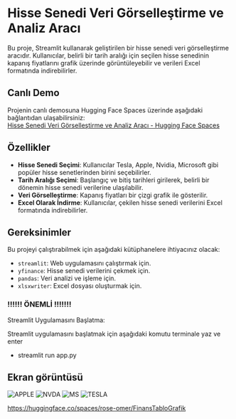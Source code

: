 # Hisse Senedi Veri Görselleştirme ve Analiz Aracı

Bu proje, Streamlit kullanarak geliştirilen bir hisse senedi veri görselleştirme aracıdır. Kullanıcılar, belirli bir tarih aralığı için seçilen hisse senedinin kapanış fiyatlarını grafik üzerinde görüntüleyebilir ve verileri Excel formatında indirebilirler.

## Canlı Demo

Projenin canlı demosuna Hugging Face Spaces üzerinde aşağıdaki bağlantıdan ulaşabilirsiniz:  
[Hisse Senedi Veri Görselleştirme ve Analiz Aracı - Hugging Face Spaces](https://huggingface.co/spaces/rose-omer/FinansTabloGrafik)

## Özellikler

- **Hisse Senedi Seçimi**: Kullanıcılar Tesla, Apple, Nvidia, Microsoft gibi popüler hisse senetlerinden birini seçebilirler.
- **Tarih Aralığı Seçimi**: Başlangıç ve bitiş tarihleri girilerek, belirli bir dönemin hisse senedi verilerine ulaşılabilir.
- **Veri Görselleştirme**: Kapanış fiyatları bir çizgi grafik ile gösterilir.
- **Excel Olarak İndirme**: Kullanıcılar, çekilen hisse senedi verilerini Excel formatında indirebilirler.

## Gereksinimler

Bu projeyi çalıştırabilmek için aşağıdaki kütüphanelere ihtiyacınız olacak:

- `streamlit`: Web uygulamasını çalıştırmak için.
- `yfinance`: Hisse senedi verilerini çekmek için.
- `pandas`: Veri analizi ve işleme için.
- `xlsxwriter`: Excel dosyası oluşturmak için.
### !!!!!! ÖNEMLİ !!!!!!!
Streamlit Uygulamasını Başlatma:

Streamlit uygulamasını başlatmak için aşağıdaki komutu terminale yaz ve enter

- streamlit run app.py

## Ekran görüntüsü
![APPLE](https://github.com/user-attachments/assets/bc262218-5341-4e3c-b6a9-73f6debcf1da)
![NVDA](https://github.com/user-attachments/assets/be09663b-963f-4459-aed8-74ce54d1b4d5)
![MS](https://github.com/user-attachments/assets/269feb9d-2a4e-446b-a4ba-fed24911063e)
![TESLA](https://github.com/user-attachments/assets/f2e905f4-fa7a-45c4-be86-1a9da4f1450d)


https://huggingface.co/spaces/rose-omer/FinansTabloGrafik
